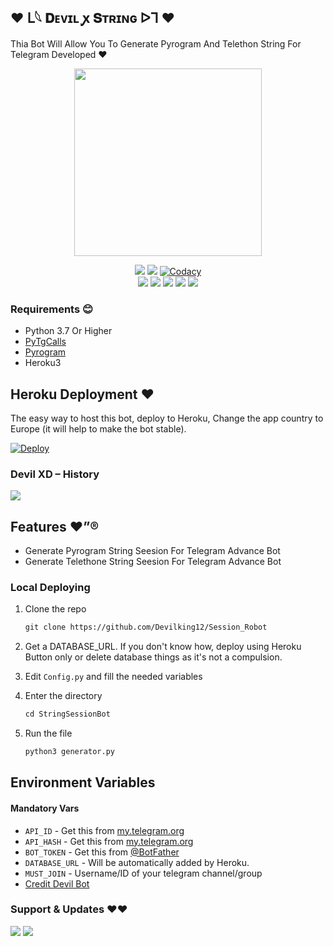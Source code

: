 ## ❤️ ᒪ𓆩 𝐃ᴇᴠɪʟ ꭙ 𝐒ᴛʀɪɴɢ ᐅᒣ ❤️

Thia Bot Will Allow You To Generate Pyrogram And Telethon String For Telegram Developed  ❤️

<p align="center"><a href="https://t.me/Assaulted_dark"><img src="https://telegra.ph/file/27bfcfbb9d72fb3f3a1ca.jpg" width="300"></a></p>
<p align="center">
    <a href="https://www.python.org/" alt="made-with-python"> <img src="https://img.shields.io/badge/Made%20with-Python-black.svg?style=flat-square&logo=python&logoColor=blue&colosr=red" /></a>
    <a href="https://github.com/Devilking12/Session_Robot/graphs/commit-activity" alt="Maintenance"> <img src="https://img.shields.io/badge/Maintained%3F-yes-red.svg?style=flat-square" /></a>
    <a href="https://app.codacy.com/gh/Devilking12/Session_Robot/dashboard"> <img src="https://img.shields.io/codacy/grade/a723cb464d5a4d25be3152b5d71de82d?color=red&logo=codacy&style=flat-square" alt="Codacy" /></a><br>
    <a href="https://github.com/Devilking12/Session_Robot"> <img src="https://img.shields.io/github/repo-size/Devilking12/Session_Robot?color=red&logo=github&logoColor=blue&style=flat-square" /></a>
    <a href="https://github.com/Devilking12/Session_Robot/commits/main"> <img src="https://img.shields.io/github/last-commit/Devilking12/Session_Robot?color=red&logo=github&logoColor=blue&style=flat-square" /></a>
    <a href="https://github.com/Devilking12/Session_Robot/issues"> <img src="https://img.shields.io/github/issues/?color=red&logo=github&logoColor=blue&style=flat-square" /></a>
    <a href="https://github.com/Devilking12/Session_Robot/network/members"> <img src="https://img.shields.io/github/forks/Devilking12/Session_Robot?color=red&logo=github&logoColor=blue&style=flat-square" /></a>  
    <a href="https://github.com/Devilking12/Session_Robot/network/members"> <img src="https://img.shields.io/github/stars/Devilking12/Session_Robot?color=red&logo=github&logoColor=blue&style=flat-square" /></a>  
</p>

<h3>Requirements 😊 </h3>

- Python 3.7 Or Higher
- [PyTgCalls](https://github.com/pytgcalls/pytgcalls)
- [Pyrogram](https://docs.pyrogram.org//)
- Heroku3

## Heroku Deployment ❤️
The easy way to host this bot, deploy to Heroku, Change the app country to Europe (it will help to make the bot stable).

[![Deploy](https://www.herokucdn.com/deploy/button.svg)](https://heroku.com/deploy?template=https://github.com/Devilking12/Session_Robot)

### Devil XD – History

<a href="https://t.me/Devil_ki_masoomiyat"><img src="https://img.shields.io/badge/Join-group%20Support-blue.svg?style=for-the-badge&logo=telegram"></a>

## Features ❤️”®

- Generate Pyrogram String Seesion For Telegram Advance Bot
- Generate Telethone String Seesion For Telegram Advance Bot

### Local Deploying

1. Clone the repo
   ```markdown
   git clone https://github.com/Devilking12/Session_Robot
   ```
2. Get a DATABASE_URL. If you don't know how, deploy using Heroku Button only or delete database things as it's not a compulsion.
   
3. Edit `Config.py` and fill the needed variables

4. Enter the directory
   ```markdown
   cd StringSessionBot
   ```
5. Run the file
   ```markdown
   python3 generator.py
   ```

## Environment Variables

#### Mandatory Vars

- `API_ID` - Get this from [my.telegram.org](https://my.telegram.org/auth)
- `API_HASH` - Get this from [my.telegram.org](https://my.telegram.org/auth)
- `BOT_TOKEN` - Get this from [@BotFather](https://t.me/BotFather)
- `DATABASE_URL` - Will be automatically added by Heroku.
- `MUST_JOIN` - Username/ID of your telegram channel/group
- [Credit Devil Bot](https://github.com/Devilking12)



### Support & Updates ❤️❤️
<a href="https://t.me/Shayri_Music_Lovers"><img src="https://img.shields.io/badge/Join-Group%20Support-blue.svg?style=for-the-badge&logo=Telegram"></a> <a href="https://t.me/jankarikiduniya"><img src="https://img.shields.io/badge/Join-Updates%20Channel-blue.svg?style=for-the-badge&logo=Telegram"></a>

